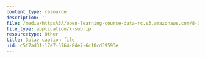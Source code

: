 ```yaml
---
content_type: resource
description: ''
file: /media/https%3A/open-learning-course-data-rc.s3.amazonaws.com/8-04-quantum-physics-i-spring-2016/c5f7ad3f17e757648de76cf0cd59593e_50Tla309i7o.vtt
file_type: application/x-subrip
resourcetype: Other
title: 3play caption file
uid: c5f7ad3f-17e7-5764-8de7-6cf0cd59593e
---
```

